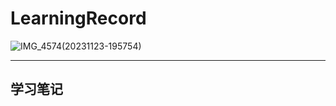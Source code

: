 # LearningRecord

![IMG_4574(20231123-195754)](https://github.com/CheneyChiu/LearningRecord/assets/151831388/9e950f28-d98b-4561-9602-fb0526850503)

------

## 学习笔记

